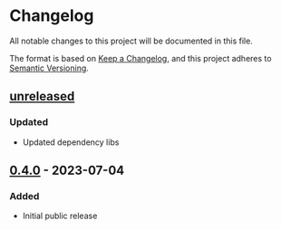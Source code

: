 # Changelog

All notable changes to this project will be documented in this file.

The format is based on [Keep a Changelog](https://keepachangelog.com/en/1.0.0/),
and this project adheres to [Semantic Versioning](https://semver.org/spec/v2.0.0.html).

## [unreleased]

### Updated

- Updated dependency libs

## [0.4.0] - 2023-07-04

### Added

- Initial public release

[unreleased]: https://github.com/fastly/serve-vercel-build-output/compare/v0.4.0...HEAD
[0.4.0]: https://github.com/fastly/serve-vercel-build-output/releases/tag/v0.4.0
